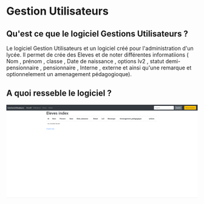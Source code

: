 # Gestion Utilisateurs

## Qu'est ce que le logiciel Gestions Utilisateurs ?

Le logiciel Gestion Utilisateurs et un logiciel créé pour l'administration d'un lycée. Il permet de crée des Eleves et de noter 
différentes informatiions ( Nom , prénom , classe , Date de naissance , options lv2 , statut demi-pensionnaire , pensionnaire , 
Interne , externe et ainsi qu'une remarque et optionnelement un amenagement pédagogioque).

## A quoi resseble le logiciel ?

![Image Formulaire d'ajout d'élèves](https://raw.githubusercontent.com/Slam-Augustin-Romain/GestionUtilisateurs/develop/public/image/formulaire.PNG)
